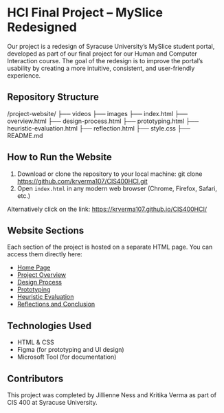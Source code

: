 # HCI Final Project – MySlice Redesigned

Our project is a redesign of Syracuse University’s MySlice student portal, developed as part of our final project for our Human and Computer Interaction course. The goal of the redesign is to improve the portal’s usability by creating a more intuitive, consistent, and user-friendly experience.

## Repository Structure

/project-website/
  ├── videos
  ├── images
  ├── index.html
  ├── overview.html
  ├── design-process.html
  ├── prototyping.html
  ├── heuristic-evaluation.html
  ├── reflection.html
  ├── style.css
  ├── README.md


## How to Run the Website

1. Download or clone the repository to your local machine: git clone https://github.com/krverma107/CIS400HCI.git
2. Open `index.html` in any modern web browser (Chrome, Firefox, Safari, etc.)

Alternatively click on the link: https://krverma107.github.io/CIS400HCI/

## Website Sections

Each section of the project is hosted on a separate HTML page. You can access them directly here:

- [Home Page](./index.html)
- [Project Overview](./overview.html)
- [Design Process](./design-process.html)
- [Prototyping](./prototyping.html)
- [Heuristic Evaluation](./heuristic-evaluation.html)
- [Reflections and Conclusion](./reflection.html)

## Technologies Used

- HTML & CSS
- Figma (for prototyping and UI design)
- Microsoft Tool (for documentation)

## Contributors

This project was completed by Jillienne Ness and Kritika Verma as part of CIS 400 at Syracuse University.
